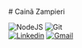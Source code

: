  ​#​ ​Cainã Zampieri
  
 ​![​NodeJS​](https://img.shields.io/badge/nodejs-606060?style=for-the-badge&logo=node.js&logoColor=white&labelColor=0eb1d2) 
 ​![​Git​](https://img.shields.io/badge/git-606060?style=for-the-badge&logo=git&logoColor=white&labelColor=0eb1d2)   
 ​[![​Linkedin​](https://img.shields.io/badge/-Cainã_Zampieri-blue?style=flat-square&logo=Linkedin&logoColor=white&link=https://www.linkedin.com/in/cainazampieri)](https://www.linkedin.com/in/renato-aguena-8b8043100/) 
 ​[![​Gmail​](https://img.shields.io/badge/-caina.zampieri@gmail.com-c14438?style=flat-square&logo=Gmail&logoColor=white&link=mailto:caina.zampieri@gmail.com)](mailto:caina.zampieri@gmail.com)
